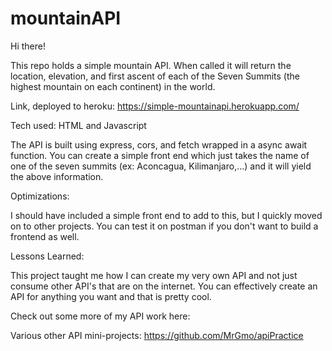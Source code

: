 # mountainAPI

Hi there!

This repo holds a simple mountain API. When called it will return the location, elevation, and first ascent of each of the Seven Summits (the highest mountain on each continent) in the world.

Link, deployed to heroku: https://simple-mountainapi.herokuapp.com/

Tech used:
HTML and Javascript

The API is built using express, cors, and fetch wrapped in a async await function. You can create a simple front end which just takes the name of one of the seven summits (ex: Aconcagua, Kilimanjaro,...) and it will yield the above information. 


Optimizations:

I should have included a simple front end to add to this, but I quickly moved on to other projects. You can test it on postman if you don't want to build a frontend as well.


Lessons Learned:

This project taught me how I can create my very own API and not just consume other API's that are on the internet. You can effectively create an API for anything you want and that is pretty cool.

Check out some more of my API work here:

Various other API mini-projects: https://github.com/MrGmo/apiPractice
